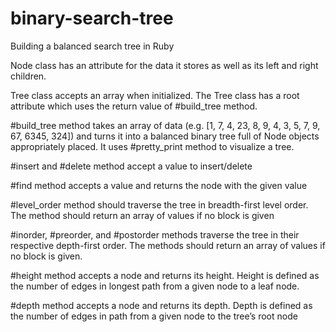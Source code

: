 # binary-search-tree
Building a balanced search tree in Ruby

Node class has an attribute for the data it stores as well as its left and right children.

Tree class accepts an array when initialized. 
The Tree class has a root attribute which uses the return value of #build_tree method.

#build_tree method takes an array of data (e.g. [1, 7, 4, 23, 8, 9, 4, 3, 5, 7, 9, 67, 6345, 324]) 
and turns it into a balanced binary tree full of Node objects appropriately placed.
It uses #pretty_print method to visualize a tree.

#insert and #delete method accept a value to insert/delete

#find method accepts a value and returns the node with the given value

#level_order method should traverse the tree in breadth-first level order. The method should return an array of values if no block is given

#inorder, #preorder, and #postorder methods traverse the tree in their respective depth-first order. The methods should return an array of values if no block is given.

#height method accepts a node and returns its height. Height is defined as the number of edges in longest path from a given node to a leaf node.

#depth method accepts a node and returns its depth. Depth is defined as the number of edges in path from a given node to the tree’s root node